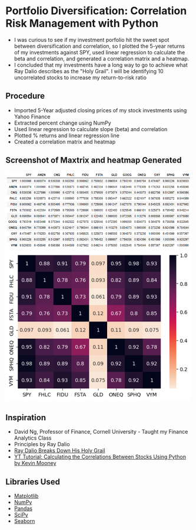 # Portfolio Diversification: Correlation Risk Management with Python
* I was curious to see if my investment porfolio hit the sweet spot between diversification and correlation, so I plotted the 5-year returns of my investments against SPY, used linear regression to calculate the beta and correlation, and generated a correlation matrix and a heatmap.
* I concluded that my investments have a long way to go to achieve what Ray Dalio describes as the "Holy Grail". I will be identifying 10 uncorrelated stocks to increase my return-to-risk ratio

## Procedure
* Imported 5-Year adjusted closing prices of my stock investments using Yahoo Finance 
* Extracted percent change using NumPy
* Used linear regression to calculate slope (beta) and correlation
* Plotted % returns and linear regression line
* Created a correlation matrix and heatmap

## Screenshot of Maxtrix and heatmap Generated
![Correlation Matrix](/images/correlation_matrix.png)
![Heatmap of Portfolio](/images/heatmap.png)

## Inspiration
* David Ng, Professor of Finance, Cornell University - Taught my Finance Analytics Class
* Principles by Ray Dalio
* [Ray Dalio Breaks Down His Holy Grail](https://www.youtube.com/watch?v=Nu4lHaSh7D4)
* [YT Tutorial: Calculating the Correlations Between Stocks Using Python by Kevin Mooney](https://www.youtube.com/watch?v=Oa7br3Okxac)

## Libraries Used
* [Matplotlib](https://matplotlib.org/stable/tutorials/index)
* [NumPy](https://numpy.org/doc/stable/)
* [Pandas](https://pandas.pydata.org/)
* [SciPy](https://scipy.org/)
* [Seaborn](https://seaborn.pydata.org/)
